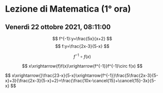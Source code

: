 # Lezione di Matematica (1° ora)
## Venerdì 22 ottobre 2021, 08:11:00


$$
f^{-1}:y=\frac{5x}{x+2}
$$
$$
f:y=\frac{2x-3}{5-x}
$$


$$
f^{-1}\circ f(x)
$$

$$
x\xrightarrow{f}f(x)\xrightarrow{f^{-1}}f^{-1}\circ f(x)
$$

$$
x\xrightarrow{}\frac{23-x}{5-x}\xrightarrow{f^{-1}}\frac{5\frac{2x-3}{5-x}+3}{\frac{2x-3}{5-x}+2}=\frac{\frac{10x-\cancel{15}+\cancel{15}-3x}{5-x}
$$
<!--stackedit_data:
eyJoaXN0b3J5IjpbLTExMTI1MTA4OTBdfQ==
-->